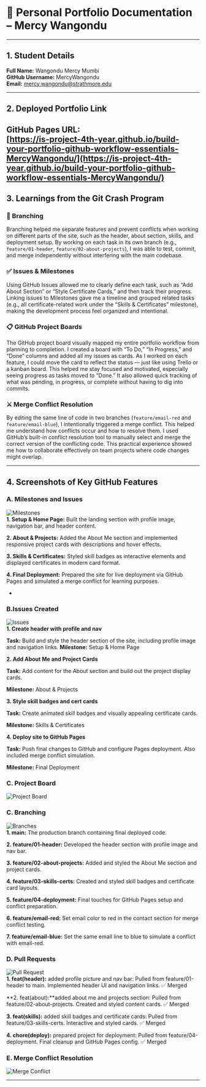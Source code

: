 # 📌 Personal Portfolio Documentation – Mercy Wangondu

---

## 1. Student Details

**Full Name:** Wangondu Mercy Mumbi  
**GitHub Username:** MercyWangondu  
**Email:** mercy.wangondu@strathmore.edu

---

## 2. Deployed Portfolio Link

**GitHub Pages URL:**  
[https://is-project-4th-year.github.io/build-your-portfolio-github-workflow-essentials-MercyWangondu/](https://is-project-4th-year.github.io/build-your-portfolio-github-workflow-essentials-MercyWangondu/)
---

## 3. Learnings from the Git Crash Program

### 🔀 Branching  
Branching helped me separate features and prevent conflicts when working on different parts of the site, such as the header, about section, skills, and deployment setup. By working on each task in its own branch (e.g., `feature/01-header`, `feature/02-about-projects`), I was able to test, commit, and merge independently without interfering with the main codebase.

### ✅ Issues & Milestones  
Using GitHub Issues allowed me to clearly define each task, such as “Add About Section” or “Style Certificate Cards,” and then track their progress. Linking issues to Milestones gave me a timeline and grouped related tasks (e.g., all certificate-related work under the “Skills & Certificates” milestone), making the development process feel organized and intentional.

### 📋 GitHub Project Boards  
The GitHub project board visually mapped my entire portfolio workflow from planning to completion. I created a board with “To Do,” “In Progress,” and “Done” columns and added all my issues as cards. As I worked on each feature, I could move the card to reflect the status — just like using Trello or a kanban board. This helped me stay focused and motivated, especially seeing progress as tasks moved to “Done.” It also allowed quick tracking of what was pending, in progress, or complete without having to dig into commits.

### ⚔️ Merge Conflict Resolution  
By editing the same line of code in two branches (`feature/email-red` and `feature/email-blue`), I intentionally triggered a merge conflict. This helped me understand how conflicts occur and how to resolve them. I used GitHub’s built-in conflict resolution tool to manually select and merge the correct version of the conflicting code. This practical experience showed me how to collaborate effectively on team projects where code changes might overlap.

---

## 4. Screenshots of Key GitHub Features


### A. Milestones and Issues  
![Milestones](assets/Milestones.png)  
**1. Setup & Home Page:** Built the landing section with profile image, navigation bar, and header content.

**2. About & Projects:** Added the About Me section and implemented responsive project cards with descriptions and hover effects.

**3. Skills & Certificates:** Styled skill badges as interactive elements and displayed certificates in modern card format.

**4. Final Deployment:** Prepared the site for live deployment via GitHub Pages and simulated a merge conflict for learning purposes.

*
### B.Issues Created
![Issues](assets/Issues.png)  
**1. Create header with profile and nav**

**Task:** Build and style the header section of the site, including profile image and navigation links.
**Milestone:** Setup & Home Page

**2. Add About Me and Project Cards**

**Task:** Add content for the About section and build out the project display cards.

**Milestone:** About & Projects

**3. Style skill badges and cert cards**

**Task:** Create animated skill badges and visually appealing certificate cards.

**Milestone:** Skills & Certificates

**4. Deploy site to GitHub Pages**

**Task:** Push final changes to GitHub and configure Pages deployment. Also included merge conflict simulation.

**Milestone:** Final Deployment

### C. Project Board  
![Project Board](assets/projectboard.png)  


### C. Branching  
![Branches](assets/branches.png)  
**1. main:** The production branch containing final deployed code.

**2. feature/01-header:** Developed the header section with profile image and nav bar.

**3. feature/02-about-projects:** Added and styled the About Me section and project cards.

**4. feature/03-skills-certs:** Created and styled skill badges and certificate card layouts.

**5. feature/04-deployment:** Final touches for GitHub Pages setup and conflict preparation.

**6. feature/email-red:** Set email color to red in the contact section for merge conflict testing.

**7. feature/email-blue:** Set the same email line to blue to simulate a conflict with email-red.

### D. Pull Requests  
![Pull Request](assets/pullrequests.png)  
**1. feat(header):** added profile picture and nav bar: Pulled from feature/01-header to main. Implemented header UI and navigation links. ✅ Merged

**2. feat(about):**added about me and projects section: Pulled from feature/02-about-projects. Created and styled content cards. ✅ Merged

**3. feat(skills):** added skill badges and certificate cards: Pulled from feature/03-skills-certs. Interactive and styled cards. ✅ Merged

**4. chore(deploy):** prepared project for deployment: Pulled from feature/04-deployment. Final cleanup and GitHub Pages config. ✅ Merged


### E. Merge Conflict Resolution  
![Merge Conflict](assets/conflict.png)  


---

